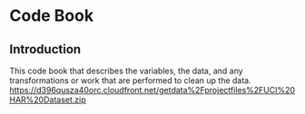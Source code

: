 Code Book
==========

## Introduction

This code book that describes the variables, the data, and any transformations or work that
are performed to clean up the data.
https://d396qusza40orc.cloudfront.net/getdata%2Fprojectfiles%2FUCI%20HAR%20Dataset.zip 